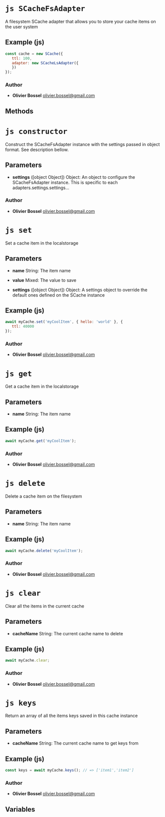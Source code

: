 


<!-- @namespace    sugar.node.fs.cacheAdapters -->

# ```js SCacheFsAdapter ```


A filesystem SCache adapter that allows you to store your cache items on the user system



## Example (js)

```js
const cache = new SCache({
   ttl: 100,
   adapter: new SCacheLsAdapter({
   })
});
```


### Author
- **Olivier Bossel** <a href="mailto:olivier.bossel@gmail.com">olivier.bossel@gmail.com</a> 


## Methods




# ```js constructor ```


Construct the SCacheFsAdapter instance with the settings passed in object format. See description bellow.

## Parameters

- **settings** ([object Object]) Object: An object to configure the SCacheFsAdapter instance. This is specific to each adapters.settings.settings...




### Author
- **Olivier Bossel** <a href="mailto:olivier.bossel@gmail.com">olivier.bossel@gmail.com</a> 





# ```js set ```


Set a cache item in the localstorage

## Parameters

- **name**  String: The item name

- **value**  Mixed: The value to save

- **settings** ([object Object]) Object: A settings object to override the default ones defined on the SCache instance



## Example (js)

```js
await myCache.set('myCoolItem', { hello: 'world' }, {
   ttl: 40000
});
```


### Author
- **Olivier Bossel** <a href="mailto:olivier.bossel@gmail.com">olivier.bossel@gmail.com</a> 





# ```js get ```


Get a cache item in the localstorage

## Parameters

- **name**  String: The item name



## Example (js)

```js
await myCache.get('myCoolItem');
```


### Author
- **Olivier Bossel** <a href="mailto:olivier.bossel@gmail.com">olivier.bossel@gmail.com</a> 





# ```js delete ```


Delete a cache item on the filesystem

## Parameters

- **name**  String: The item name



## Example (js)

```js
await myCache.delete('myCoolItem');
```


### Author
- **Olivier Bossel** <a href="mailto:olivier.bossel@gmail.com">olivier.bossel@gmail.com</a> 





# ```js clear ```


Clear all the items in the current cache

## Parameters

- **cacheName**  String: The current cache name to delete



## Example (js)

```js
await myCache.clear;
```


### Author
- **Olivier Bossel** <a href="mailto:olivier.bossel@gmail.com">olivier.bossel@gmail.com</a> 





# ```js keys ```


Return an array of all the items keys saved in this cache instance

## Parameters

- **cacheName**  String: The current cache name to get keys from



## Example (js)

```js
const keys = await myCache.keys(); // => ['item1','item2']
```


### Author
- **Olivier Bossel** <a href="mailto:olivier.bossel@gmail.com">olivier.bossel@gmail.com</a> 


## Variables


